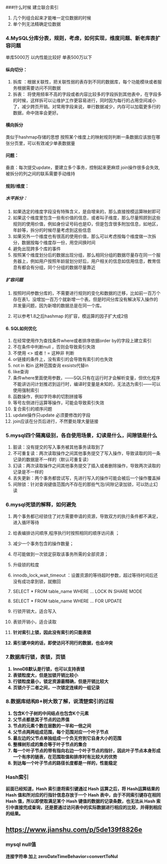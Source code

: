
###什么时候 建立联合索引
1. 几个列组合起来才能唯一定位数据的时候
2. 单个列无法精确定位数据

### 4.MySQL分库分表，规则，考虑，如何实现，维度问题、新老库表扩容问题
单库5000万 以内性能比较好
单表500万以下
#### 纵向切分：
1. 拆库 ：根据关联性，把关联性弱的表存到不同的数据库，每个功能模块或者服务根据需要访问不同数据
2. 拆表： 
将使用频率不高的字段或者内容比较多的字段拆到其他表中，在字段多的时候，这样拆可以让维护工作更容易进行，同时因为每行的占用空间减小了，减少跨页开销。对常用字段来说，单行数据减少，内存可以加载更多行的数据，命中效率会更好。
#### 横向拆分
类似于hashmap存储的思想
按照某个维度上的映射规则判断一条数据应该放在哪张分页里，可以有效减少单表数据量

#### 问题：
垂直：每次提交update，要建立多个事务，控制起来更麻烦
join操作很多会失效,被拆分的列之间的联系需要手动维持

#### 规则/维度：
##### 水平拆分：
1. 如果选定的维度字段没有特殊含义，是自增来的，那么直接按模运算映射即可
2. 如果这个维度里包含一些有价值的信息，或者叫子维度，那么尽量照顾到这些规则的使用价值，例如身份证号码也是ID，但是包含很多附加信息，如地区，年龄等，拆分的时候尽量考虑到这些信息
3. 如果另外一个维度也有很高的使用价值，那么可以考虑按每个维度做一次拆分，数据按每个维度存一份，用空间换时间
4. 避免出现跨多个库的事件
5. 按照某个维度划分后的数据出现分组，那么相同分组的数据尽量存在同一个服务器上，例如用户按照年龄层划分好后，用户相关的信息如信用信息，教育信息有都会有分组，同个分组的数据尽量靠近

##### 扩容问题
1. 按照时间参数分库的，不需要进行规则的变化和数据的迁移，比如前一百万个存在表1，没增加一百万个就新增一个表。但是时间分库没有解决写入操作的并发量问题，因为新增的数据总是在同一个库。

2. 可以参考1.8之后hashmap 的扩容，模运算的因子扩大成2倍



#### 6. SQL如何优化
1. 在经常使用作为查找条件where或者排序依据order by的字段上建立索引
2. 不在条件中判断null ，否则会导致索引失效
3. 不使用 <> 或者！= 这种非 判断
4. or链接的条件上，没有索引的会导致有索引的也失效
5. not in 和in 这种范围查询 exsists代替in
6. like查询
7. 条件where里面使用参数，——SQL只有在运行时才会解析变量，但优化程序不能讲访问计划推迟到运行时，编译时变量是未知的，无法选为索引——可以使用强制索引
8. 函数操作，例如字符串的切割拼接等
9. 等号左侧进行运算等操作，可能会导致索引失效
10. 复合索引的顺序问题
11. update操作只update 必须要修改的字段
12. join应该在分页后进行，不然要处理大量链接

### 5.mysql四个隔离级别，各自使用场景，幻读是什么，间隙锁是什么
1. 脏读：没有提交的写入事务被其他事务读取到了
2. 不可重复读：两次读取操作之间其他事务提交了写入操作，导致读取的同一条记录的数据是不一样的（默认可重复读）
3. 幻读：两次读取操作之间其他事务提交了插入或者删除操作，导致两次读取的记录是不一样的
4. 丢失更新：两个事务都尝试写，先进行写入的操作可能会被后一个操作覆盖掉
5. 间隙锁：针对查询键值范围内不存在的那些气泡/间隙记录加锁，可以防止幻读

### 6.mysql死锁的解释，如何避免
1. 两个事务都已经锁住了对方需要申请的资源，导致双方的执行条件都不满足，进入循环等待
2. 给表编排访问顺序,程序执行时按照相同的顺序访问表 ；
3. 减少一个事务包含的操作数量；
4. 尽可能做到一次锁定获取该事务所需的全部资源；
5. 升级锁的粒度
6. innodb_lock_wait_timeout ：设置资源的等待超时参数，超过等待时间后还没有成功拿到锁，就撤回


3. SELECT * FROM table_name WHERE ... LOCK IN SHARE MODE
4. SELECT * FROM table_name WHERE ... FOR UPDATE
5. 行锁开销大，适合写入
6. 表锁开销小，适合读取
7. <b/> 针对索引上锁，因此没有索引的只能表锁
8. <b/>索引键冲突的话，即使访问不同行的数据，也会冲突


### 7.数据库行锁，表锁，页锁
1. InnoDB默认是行锁，也可以支持表锁
2. 表锁粒度大，但是加锁开销比较小
3. 行锁粒度最小，锁定资源最精确，但是开销比较大
4. 页锁介于二者之间，一次锁定连续的一组记录


### 8.数据库结构B+树大致了解，说清楚索引的过程
1. 包含K个子树的中间结点也包含K个元素
2. 父节点都是其子节点的边界值
3. 节点的元素个数在层数的一半和一倍之间
4. 父节点两两组成范围，每个范围对应一个叶子节点
5. 最左边的父节点单独组成一个负无穷到它自身大小的范围
6. 整棵树形成的集合等于叶子节点的集合
7. 每一个叶子节点的带有指向右边一个叶子节点的指针，因此叶子节点本身形成一个有序的链表，在范围取值和排序时有比较大的优势
8. 到达每一个叶子节点的路径长度都是一样的，性能稳定

### Hash索引
前面已经知道，Hash 索引是将索引键通过 Hash 运算之后，将 Hash运算结果的 Hash 值和所对应的行指针信息存放于一个 Hash 表中，由于不同索引键存在相同 Hash 值，所以即使取满足某个 Hash 键值的数据的记录条数，也无法从 Hash 索引中直接完成查询，还是要通过访问表中的实际数据进行相应的比较，并得到相应的结果。


## https://www.jianshu.com/p/5de139f8826e

### mysql null值
连接字符串 加上 zeroDateTimeBehavior=convertToNul